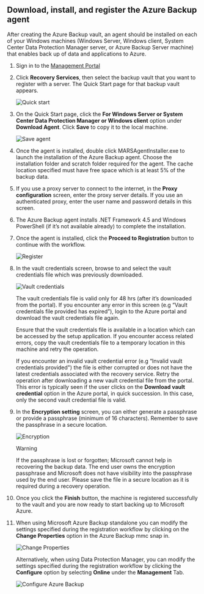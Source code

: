 ## Download, install, and register the Azure Backup agent
After creating the Azure Backup vault, an agent should be installed on each of your Windows machines (Windows Server, Windows client, System Center Data Protection Manager server, or Azure Backup Server machine) that enables back up of data and applications to Azure.

1. Sign in to the [Management Portal](https://manage.windowsazure.com/)
2. Click **Recovery Services**, then select the backup vault that you want to register with a server. The Quick Start page for that backup vault appears.
   
    ![Quick start](./media/backup-install-agent/quickstart.png)
3. On the Quick Start page, click the **For Windows Server or System Center Data Protection Manager or Windows client** option under **Download Agent**. Click **Save** to copy it to the local machine.
   
    ![Save agent](./media/backup-install-agent/agent.png)
4. Once the agent is installed, double click MARSAgentInstaller.exe to launch the installation of the Azure Backup agent. Choose the installation folder and scratch folder required for the agent. The cache location specified must have free space which is at least 5% of the backup data.
5. If you use a proxy server to connect to the internet, in the **Proxy configuration** screen, enter the proxy server details. If you use an authenticated proxy, enter the user name and password details in this screen.
6. The Azure Backup agent installs .NET Framework 4.5 and Windows PowerShell (if it’s not available already) to complete the installation.
7. Once the agent is installed, click the **Proceed to Registration** button to continue with the workflow.
   
   ![Register](./media/backup-install-agent/register.png)
8. In the vault credentials screen, browse to and select the vault credentials file which was previously downloaded.
   
    ![Vault credentials](./media/backup-install-agent/vc.png)
   
    The vault credentials file is valid only for 48 hrs (after it’s downloaded from the portal). If you encounter any error in this screen (e.g “Vault credentials file provided has expired”), login to the Azure portal and download the vault credentials file again.
   
    Ensure that the vault credentials file is available in a location which can be accessed by the setup application. If you encounter access related errors, copy the vault credentials file to a temporary location in this machine and retry the operation.
   
    If you encounter an invalid vault credential error (e.g “Invalid vault credentials provided") the file is either corrupted or does not have the latest credentials associated with the recovery service. Retry the operation after downloading a new vault credential file from the portal. This error is typically seen if the user clicks on the **Download vault credential** option in the Azure portal, in quick succession. In this case, only the second vault credential file is valid.
9. In the **Encryption setting** screen, you can either generate a passphrase or provide a passphrase (minimum of 16 characters). Remember to save the passphrase in a secure location.
   
    ![Encryption](./media/backup-install-agent/encryption.png)
   
   > [!WARNING]
   > If the passphrase is lost or forgotten; Microsoft cannot help in recovering the backup data. The end user owns the encryption passphrase and Microsoft does not have visibility into the passphrase used by the end user. Please save the file in a secure location as it is required during a recovery operation.
   > 
10. Once you click the **Finish** button, the machine is registered successfully to the vault and you are now ready to start backing up to Microsoft Azure.
11. When using Microsoft Azure Backup standalone you can modify the settings specified during the registration workflow by clicking on the **Change Properties** option in the Azure Backup mmc snap in.
    
    ![Change Properties](./media/backup-install-agent/change.png)
    
    Alternatively, when using Data Protection Manager, you can modify the settings specified  during the registration workflow by clicking the **Configure** option by selecting **Online** under the **Management** Tab.
    
    ![Configure Azure Backup](./media/backup-install-agent/configure.png)

